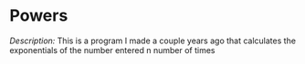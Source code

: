 # Powers

*Description:* This is a program I made a couple years ago that calculates the exponentials of the number entered n number of times
